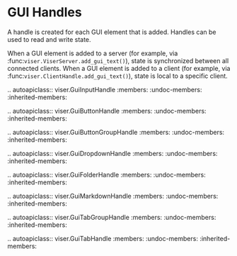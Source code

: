 # GUI Handles

A handle is created for each GUI element that is added. Handles can be used to
read and write state.

When a GUI element is added to a server (for example, via
:func:`viser.ViserServer.add_gui_text()`), state is synchronized between all
connected clients. When a GUI element is added to a client (for example, via
:func:`viser.ClientHandle.add_gui_text()`), state is local to a specific client.

<!-- prettier-ignore-start -->

.. autoapiclass:: viser.GuiInputHandle
   :members:
   :undoc-members:
   :inherited-members:

.. autoapiclass:: viser.GuiButtonHandle
   :members:
   :undoc-members:
   :inherited-members:

.. autoapiclass:: viser.GuiButtonGroupHandle
   :members:
   :undoc-members:
   :inherited-members:

.. autoapiclass:: viser.GuiDropdownHandle
   :members:
   :undoc-members:
   :inherited-members:

.. autoapiclass:: viser.GuiFolderHandle
   :members:
   :undoc-members:
   :inherited-members:

.. autoapiclass:: viser.GuiMarkdownHandle
   :members:
   :undoc-members:
   :inherited-members:

.. autoapiclass:: viser.GuiTabGroupHandle
   :members:
   :undoc-members:
   :inherited-members:

.. autoapiclass:: viser.GuiTabHandle
   :members:
   :undoc-members:
   :inherited-members:

<!-- prettier-ignore-end -->
